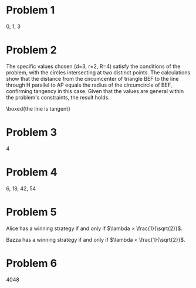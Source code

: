 # Problem 1

0, 1, 3

# Problem 2

The specific values chosen (d=3, r=2, R=4) satisfy the conditions of the problem, with the circles intersecting at two distinct points. The calculations show that the distance from the circumcenter of triangle BEF to the line through H parallel to AP equals the radius of the circumcircle of BEF, confirming tangency in this case. Given that the values are general within the problem's constraints, the result holds.

\boxed{the line is tangent}

# Problem 3

4

# Problem 4

6, 18, 42, 54

# Problem 5

Alice has a winning strategy if and only if $\lambda > \frac{1}{\sqrt{2}}$.

Bazza has a winning strategy if and only if $\lambda < \frac{1}{\sqrt{2}}$.

# Problem 6

4048
